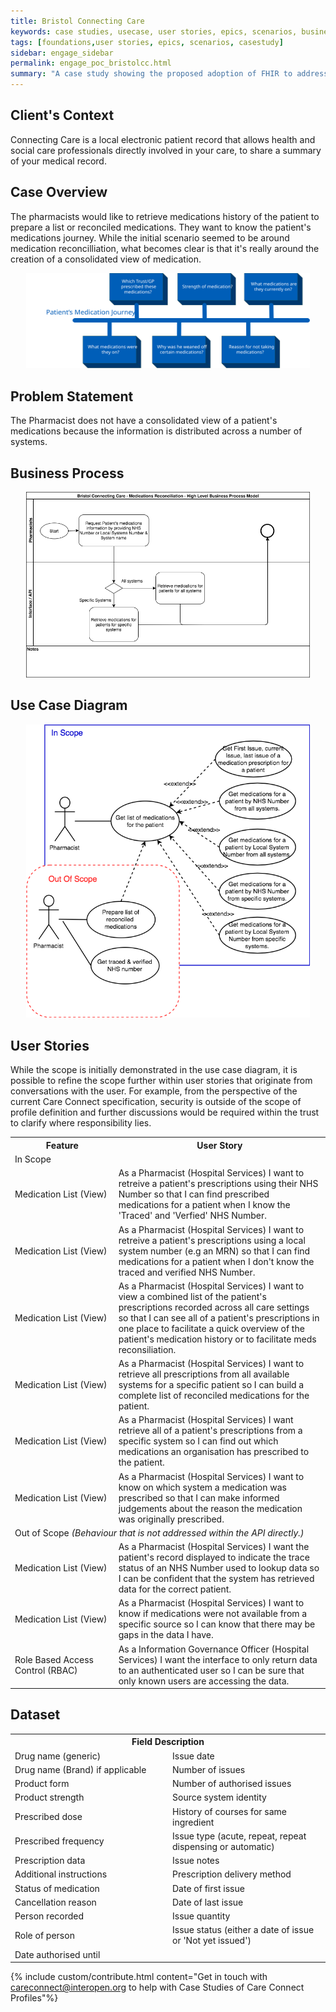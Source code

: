 ```yaml
---
title: Bristol Connecting Care
keywords: case studies, usecase, user stories, epics, scenarios, business analaysis, technical architecture, context
tags: [foundations,user stories, epics, scenarios, casestudy]
sidebar: engage_sidebar
permalink: engage_poc_bristolcc.html
summary: "A case study showing the proposed adoption of FHIR to address needs of Bristol Connecting Care during medication reconcilliation."
---
```

<!--
{% include important.html content="Please write up your own Case Studies of Care Connect Profiles you have used in the wild. If possible please use the Care Connect Engagement Approach" %}
INTEROPen is working with health care providers and system vendors to prove the profiles defined within Care Connect. Please get in touch with INTEROPen to become help improve the community and fulfill the potential of Care Connect.
-->
## Client's Context ##

Connecting Care is a local electronic patient record that allows health and social care professionals directly involved in your care, to share a summary of your medical record.

## Case Overview ##

The pharmacists would like to retrieve medications history of the patient to prepare a list or reconciled medications. They want to know the patient's medications journey. While the initial scenario seemed to be around medication reconcilliation, what becomes clear is that it's really around the creation of a consolidated view of medication.

<p style="text-align:center;"><img src="images/engage/casestudies/bristolcc/BristolCC_POC_Case_Overview.svg" alt="The patient's medication journey demonstrating questions than are asked during medication reconciliation." style="width:90%"></p>

## Problem Statement ##

The Pharmacist does not have a consolidated view of a patient's medications because the information is distributed across a number of systems.

## Business Process ##

<p style="text-align:center;"><img src="images/engage/casestudies/bristolcc/BristolPharmacistsHighLevel.png" alt="High level business process diagram showing the requirement to display medication from either a specific system or all systems." style="width:90%"></p>

## Use Case Diagram ##

<p style="text-align:center;"><img src="images/engage/casestudies/bristolcc/BristolUseCaseDiagram.png" alt="Use Case Diagram showing the Pharamacists use cases being explored." style="width:90%"></p>

## User Stories ##

While the scope is initially demonstrated in the use case diagram, it is possible to refine the scope further within user stories that originate from conversations with the user. For example, from the perspective of the current Care Connect specification, security is outside of the scope of profile definition and further discussions would be required within the trust to clarify where responsibility lies.

<table style="width:100%;max-width:100%"><tr><th style="min-width:10em;">Feature</th><th>User Story</th></tr>
<tr><td colspan="2">In Scope</td></tr>
<tr><td style="vertical-align: middle;">Medication List (View)</td><td>As a Pharmacist (Hospital Services) I want to retreive a patient's prescriptions using their NHS Number so that I can find prescribed medications for a patient when I know the 'Traced' and 'Verfied' NHS Number.</td></tr>
<tr><td style="vertical-align: middle;">Medication List (View)</td><td>As a Pharmacist (Hospital Services) I want to retreive a patient's prescriptions using a local system number (e.g an MRN) so that I can find medications for a patient when I don't know the traced and verified NHS Number.</td></tr>
<tr><td style="vertical-align: middle;">Medication List (View)</td><td>As a Pharmacist (Hospital Services) I want to view a combined list of the patient's prescriptions recorded across all care settings so that I can see all of a patient's prescriptions in one place to facilitate a quick overview of the patient's medication history or to facilitate meds reconsiliation.</td></tr>
<tr><td style="vertical-align: middle;">Medication List (View)</td><td>As a Pharmacist (Hospital Services) I want to retrieve all prescriptions from all available systems for a specific patient so I can build a complete list of reconciled medications for the patient.</td></tr>
<tr><td style="vertical-align: middle;">Medication List (View)</td><td>As a Pharmacist (Hospital Services) I want retrieve all of a patient's prescriptions from a specific system so I can find out which medications an organisation has prescribed to the patient.</td></tr>
<tr><td style="vertical-align: middle;">Medication List (View)</td><td>As a Pharmacist (Hospital Services) I want to know on which system a medication was prescribed so that I can make informed judgements about the reason the medication was originally prescribed.</td></tr>
<tr><td colspan="2">Out of Scope <i>(Behaviour that is not addressed within the API directly.)</i></td></tr>
<tr><td style="vertical-align: middle;">Medication List (View)</td><td>As a Pharmacist (Hospital Services) I want the patient's record displayed to indicate the trace status of an NHS Number used to lookup data so I can be confident that the system has retrieved data for the correct patient.</td></tr>
<tr><td style="vertical-align: middle;">Medication List (View)</td><td>As a Pharmacist (Hospital Services) I want to know if medications were not available from a specific source so I can know that there may be gaps in the data I have.</td></tr>
<tr><td style="vertical-align: middle;">Role Based Access Control (RBAC)</td><td>As a Information Governance Officer (Hospital Services) I want the interface to only return data to an authenticated user so I can be sure that only known users are accessing the data.</td></tr>
</table>

## Dataset ##

<table style="width:100%;max-width:100%"><tr><th colspan="2">Field Description</th></tr>
<tr><td style="width:50%">Drug name (generic)</td><td>Issue date</td></tr>
<tr><td>Drug name (Brand) if applicable</td><td>Number of issues</td></tr>
<tr><td>Product form</td><td>Number of authorised issues</td></tr>
<tr><td>Product strength</td><td>Source system identity</td></tr>
<tr><td>Prescribed dose</td><td>History of courses for same ingredient</td></tr>
<tr><td>Prescribed frequency</td><td>Issue type (acute, repeat, repeat dispensing or automatic)</td></tr>
<tr><td>Prescription data</td><td>Issue notes</td></tr>
<tr><td>Additional instructions</td><td>Prescription delivery method</td></tr>
<tr><td>Status of medication</td><td>Date of first issue</td></tr>
<tr><td>Cancellation reason</td><td>Date of last issue</td></tr>
<tr><td>Person recorded</td><td>Issue quantity</td></tr>
<tr><td>Role of person</td><td>Issue status (either a date of issue or 'Not yet issued')</td></tr>
<tr><td>Date authorised until</td><td></td></tr>
</table>

{% include custom/contribute.html content="Get in touch with careconnect@interopen.org to help with Case Studies of Care Connect Profiles"%}
